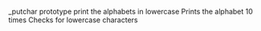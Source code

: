 _putchar prototype
print the alphabets in lowercase
Prints the alphabet 10 times
Checks for lowercase characters
